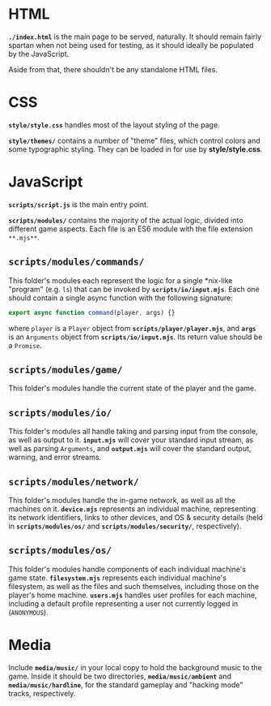 HTML
========
**`./index.html`** is the main page to be served, naturally. It should remain
fairly spartan when not being used for testing, as it should ideally be
populated by the JavaScript.

Aside from that, there shouldn't be any standalone HTML files.



CSS
========
**`style/style.css`** handles most of the layout styling of the page.

**`style/themes/`** contains a number of "theme" files, which control colors and
some typographic styling. They can be loaded in for use by **style/style.css**.



JavaScript
========
**`scripts/script.js`** is the main entry point.

**`scripts/modules/`** contains the majority of the actual logic, divided into
different game aspects. Each file is an ES6 module with the file extension
`**.mjs**`.


**`scripts/modules/commands/`**
--------
This folder's modules each represent the logic for a single \*nix-like "program"
(e.g. `ls`) that can be invoked by **`scripts/io/input.mjs`**. Each one should
contain a single async function with the following signature:
```js
export async function command(player, args) {}
```
where `player` is a `Player` object from **`scripts/player/player.mjs`**, and
**`args`** is an `Arguments` object from **`scripts/io/input.mjs`**. Its return
value should be a `Promise`.


**`scripts/modules/game/`**
--------
This folder's modules handle the current state of the player and the game.


**`scripts/modules/io/`**
--------
This folder's modules all handle taking and parsing input from the console, as
well as output to it. **`input.mjs`** will cover your standard input stream, as 
well as parsing `Arguments`, and **`output.mjs`** will cover the standard
output, warning, and error streams.


**`scripts/modules/network/`**
--------
This folder's modules handle the in-game network, as well as all the machines
on it. **`device.mjs`** represents an individual machine, representing its
network identifiers, links to other devices, and OS & security details (held in
**`scripts/modules/os/`** and **`scripts/modules/security/`**, respectively).


**`scripts/modules/os/`**
--------
This folder's modules handle components of each individual machine's game state.
**`filesystem.mjs`** represents each individual machine's filesystem, as well as
the files and such themselves, including those on the player's home machine.
**`users.mjs`** handles user profiles for each machine, including a default
profile representing a user not currently logged in (`ANONYMOUS`).



Media
========
Include **`media/music/`** in your local copy to hold the background music to
the game. Inside it should be two directories, **`media/music/ambient`** and
**`media/music/hardline`**, for the standard gameplay and "hacking mode" tracks,
respectively.